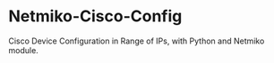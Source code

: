 # Netmiko-Cisco-Config
Cisco Device Configuration in Range of IPs, with Python and Netmiko module. 

